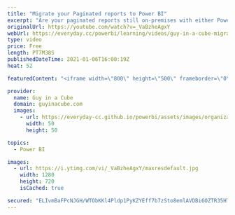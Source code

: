 ```yaml
---
title: "Migrate your Paginated reports to Power BI"
excerpt: "Are your paginated reports still on-premises with either Power BI Report Server or SQL Server Reporting Services? Want to move them to Power BI? Patrick shows you how you can do that using the RDLMigration tool!  Documentation: https://docs.microsoft.com/power-bi/guidance/migrate-ssrs-reports-to-power-bi"
originalUrl: https://youtube.com/watch?v=_VaBzheAgxY
webUrl: https://everyday.cc/powerbi/learning/videos/guy-in-a-cube-migrate-your-paginated-reports-to-power-bi/
type: video
price: Free
length: PT7M38S
publishedDateTime: 2021-01-06T16:00:19Z
heat: 52

featuredContent: "<iframe width=\"800\" height=\"500\" frameborder=\"0\" src=\"https://www.youtube.com/embed/_VaBzheAgxY\" allow=\"accelerometer; autoplay; encrypted-media; gyroscope; picture-in-picture\" allowfullscreen></iframe>"

provider:
  name: Guy in a Cube
  domain: guyinacube.com
  images:
    - url: https://everyday-cc.github.io/powerbi/assets/images/organizations/guyinacube.com-50x50.jpg
      width: 50
      height: 50

topics:
  - Power BI

images:
  - url: https://i.ytimg.com/vi/_VaBzheAgxY/maxresdefault.jpg
    width: 1280
    height: 720
    isCached: true

secured: "ELIvmBaFPcNJGH/WTObKKl4Pldp1PyKZYEff7b7zSto8emlAVDBi6OZTR35HTn2rbgI/CWzDYbitzwQd6lGJtEfer8vRvn3pn1WJ4Wkcj7SM+nhCrmS1wKLe7ldKnYJP8Pf2xs8eEvC46RH3x/4XIU5RtDIH68YC4/7KWiUegAITw+NCpsKfLEHDDvk1V4uvijWvhyuvtTq8am7bbi22BRDl8khraFEuuWPGHv8GqWPi9asKWFtUA7t8Xrj0mOdYwHWVaCNOFLCfq5YNafPGgo8tuzBI3y+BqB3nXEujQQ40uxwsC4h6laHQueqADijUq84uE3yBfB6zCgp2qPj+v0snuDJPSpMr8QrgwamzM/CVZWqLbxGacZhw603OS72WS0GLTvGl1SgOvHN5U7k00KiUYPq/gxob7AOt0mWMRx4=;8qvrRFcMVlDvevmHAkXjzg=="
---
```


